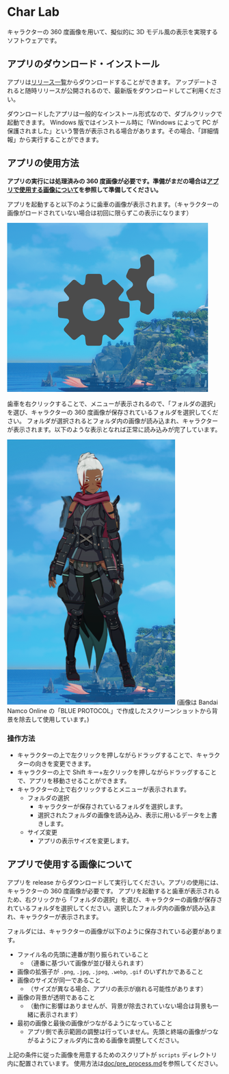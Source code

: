# Char Lab

キャラクターの 360 度画像を用いて、擬似的に 3D モデル風の表示を実現するソフトウェアです。

## アプリのダウンロード・インストール

アプリは[リリース一覧](https://github.com/TenTakano/CharLab/releases)からダウンロードすることができます。
アップデートされると随時リリースが公開されるので、最新版をダウンロードしてご利用ください。

ダウンロードしたアプリは一般的なインストール形式なので、ダブルクリックで起動できます。
Windows 版ではインストール時に「Windows によって PC が保護されました」という警告が表示される場合があります。その場合、「詳細情報」から実行することができます。

## アプリの使用方法

**アプリの実行には処理済みの 360 度画像が必要です。準備がまだの場合は[アプリで使用する画像について](#アプリで使用する画像について)を参照して準備してください。**

アプリを起動すると以下のように歯車の画像が表示されます。（キャラクターの画像がロードされていない場合は初回に限らずこの表示になります）

![](./doc/images/default_image.png)

歯車を右クリックすることで、メニューが表示されるので、「フォルダの選択」を選び、キャラクターの 360 度画像が保存されているフォルダを選択してください。
フォルダが選択されるとフォルダ内の画像が読み込まれ、キャラクターが表示されます。以下のような表示となれば正常に読み込みが完了しています。

![](./doc/images/character.png)
(画像は Bandai Namco Online の「BLUE PROTOCOL」で作成したスクリーンショットから背景を除去して使用しています。)

### 操作方法

- キャラクターの上で左クリックを押しながらドラッグすることで、キャラクターの向きを変更できます。
- キャラクターの上で Shift キー+左クリックを押しながらドラッグすることで、アプリを移動させることができます。
- キャラクターの上で右クリックするとメニューが表示されます。
  - フォルダの選択
    - キャラクターが保存されているフォルダを選択します。
    - 選択されたフォルダの画像を読み込み、表示に用いるデータを上書きします。
  - サイズ変更
    - アプリの表示サイズを変更します。

## アプリで使用する画像について

アプリを release からダウンロードして実行してください。アプリの使用には、キャラクターの 360 度画像が必要です。
アプリを起動すると歯車が表示されるため、右クリックから「フォルダの選択」を選び、キャラクターの画像が保存されているフォルダを選択してください。選択したフォルダ内の画像が読み込まれ、キャラクターが表示されます。

フォルダには、キャラクターの画像が以下のように保存されている必要があります。

- ファイル名の先頭に連番が割り振られていること
  - （連番に基づいて画像が並び替えられます）
- 画像の拡張子が `.png`, `.jpg`, `.jpeg`, `.webp`, `.gif` のいずれかであること
- 画像のサイズが同一であること
  - （サイズが異なる場合、アプリの表示が崩れる可能性があります）
- 画像の背景が透明であること
  - （動作に影響はありませんが、背景が除去されていない場合は背景も一緒に表示されます）
- 最初の画像と最後の画像がつながるようになっていること
  - アプリ側で表示範囲の調整は行っていません。先頭と終端の画像がつながるようにフォルダ内に含める画像を調整してください。

上記の条件に従った画像を用意するためのスクリプトが `scripts` ディレクトリ内に配置されています。
使用方法は[doc/pre_process.md](./doc/pre_process.md)を参照してください。
